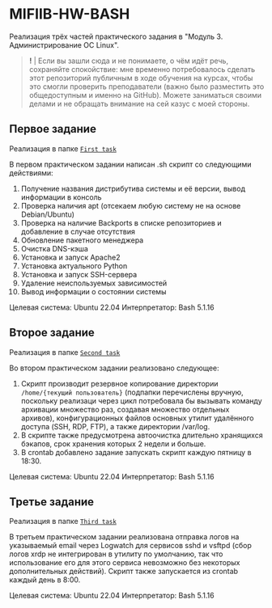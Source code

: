 # MIFIIB-HW-BASH

Реализация трёх частей практического задания в "Модуль 3. Администрирование ОС Linux".

> **!** | Если вы зашли сюда и не понимаете, о чём идёт речь, сохраняйте спокойствие: мне временно потребовалось сделать этот репозиторий публичным в ходе обучения на курсах, чтобы это смогли проверить преподаватели (важно было разместить это общедоступным и именно на GitHub). Можете заниматься своими делами и не обращать внимание на сей казус с моей стороны.

## Первое задание

Реализация в папке [`First task`](/First%20task)

В первом практическом задании написан .sh скрипт со следующими действиями:
1. Получение названия дистрибутива системы и её версии, вывод информации в консоль
2. Проверка наличия apt (отсекаем любую систему не на основе Debian/Ubuntu)
3. Проверка на наличие Backports в списке репозиториев и добавление в случае отсутствия
4. Обновление пакетного менеджера
5. Очистка DNS-кэша
6. Установка и запуск Apache2
7. Установка актуального Python
8. Установка и запуск SSH-сервера
9. Удаление неиспользуемых зависимостей
10. Вывод информации о состоянии системы

Целевая система: Ubuntu 22.04
Интерпретатор: Bash 5.1.16

## Второе задание

Реализация в папке [`Second task`](/Second%20task)

Во втором практическом задании реализовано следующее:
1. Скрипт производит резервное копирование директории `/home/{текущий пользователь}` (подпапки перечислены вручную, поскольку реализаци через цикл потребовала бы вызывать команду архивации множество раз, создавая множество отдельных архивов), конфигурационных файлов основных утилит удалённого доступа (SSH, RDP, FTP), а также директории /var/log.
2. В скрипте также предусмотрена автоочистка длительно хранящихся бэкапов, срок хранения которых 2 недели и больше.
3. В crontab добавлено задание запускать скрипт каждую пятницу в 18:30.

Целевая система: Ubuntu 22.04
Интерпретатор: Bash 5.1.16

## Третье задание

Реализация в папке [`Third task`](/Third%20task)

В третьем практическом задании реализована отправка логов на указываемый email через Logwatch для сервисов sshd и vsftpd (сбор логов xrdp не интегрирован в утилиту по умолчанию, так что использование его для этого сервиса невозможно без некоторых дополнительных действий). Скрипт также запускается из crontab каждый день в 8:00.

Целевая система: Ubuntu 22.04
Интерпретатор: Bash 5.1.16
